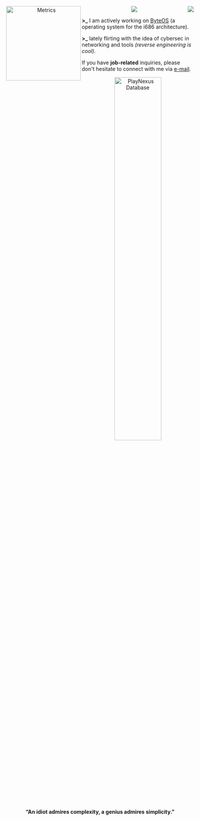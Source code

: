 

<center>

<img align="left" src="https://cdnb.artstation.com/p/assets/images/images/045/503/681/original/dylan-momotokenartstation.gif?1642874513" alt="Metrics" width="200"> 
<img align="right" src="https://komarev.com/ghpvc/?username=devYaksha&style=flat&color=313131&label=views&abbreviated=true">
<img src="https://readme-typing-svg.demolab.com?font=VT323&duration=2000&pause=1000&color=9C9F8F&width=435&separator=%3C&lines=Hey%2C+it%C2%B4s+Guilherme%3Ccurrently%3A+Learning+arcane+arts%3Ccool+trick%3A+int+eax+%3D+((int(*)());%3Canother+cool+trick%3A+%3A()%7B+%3A%7C%3A%26+%7D;%3A">

</center>

**\>\_** I am actively working on [ByteOS](https://github.com/iyksh/ByteOS) (a operating system for the i686 architecture).

**\>\_** lately flirting with the idea of ​​cybersec in networking and tools _(reverse engineering is cool)_.

If you have **job-related** inquiries, please don't hesitate to connect with me via [e-mail](mailto:gssantoz2012@gmail.com).

<div align="center">
  <img src="https://skillicons.dev/icons?i=linux,c,cpp,rust,python,java,bash,git,neovim,latex&perline=10" alt="PlayNexus Database" style="width: 50%;">

<p align="center">
    <strong>“An idiot admires complexity, a genius admires simplicity.”</strong>
  </p>

</div>
